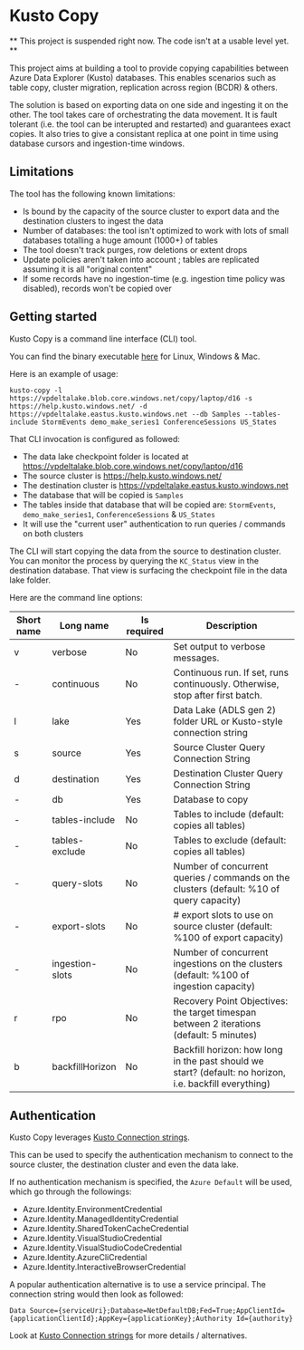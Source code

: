 #   Kusto Copy

** This project is suspended right now.  The code isn't at a usable level yet. **

This project aims at building a tool to provide copying capabilities between Azure Data Explorer (Kusto) databases.  This enables scenarios such as table copy, cluster migration, replication across region (BCDR) & others.

The solution is based on exporting data on one side and ingesting it on the other.  The tool takes care of orchestrating the data movement.  It is fault tolerant (i.e. the tool can be interupted and restarted) and guarantees exact copies.  It also tries to give a consistant replica at one point in time using database cursors and ingestion-time windows.

## Limitations

The tool has the following known limitations:

*   Is bound by the capacity of the source cluster to export data and the destination clusters to ingest the data
*   Number of databases:  the tool isn't optimized to work with lots of small databases totalling a huge amount (1000+) of tables
*   The tool doesn't track purges, row deletions or extent drops
*   Update policies aren't taken into account ; tables are replicated assuming it is all "original content"
*   If some records have no ingestion-time (e.g. ingestion time policy was disabled), records won't be copied over

## Getting started

Kusto Copy is a command line interface (CLI) tool.

You can find the binary executable [here](https://github.com/Azure/kusto-copy/releases) for Linux, Windows & Mac.

Here is an example of usage:

```
kusto-copy -l https://vpdeltalake.blob.core.windows.net/copy/laptop/d16 -s https://help.kusto.windows.net/ -d https://vpdeltalake.eastus.kusto.windows.net --db Samples --tables-include StormEvents demo_make_series1 ConferenceSessions US_States
```

That CLI invocation is configured as followed:

* The data lake checkpoint folder is located at https://vpdeltalake.blob.core.windows.net/copy/laptop/d16
* The source cluster is https://help.kusto.windows.net/
* The destination cluster is https://vpdeltalake.eastus.kusto.windows.net
* The database that will be copied is `Samples`
* The tables inside that database that will be copied are:  `StormEvents`, `demo_make_series1`, `ConferenceSessions` & `US_States`
* It will use the "current user" authentication to run queries / commands on both clusters

The CLI will start copying the data from the source to destination cluster.  You can monitor the process by querying the `KC_Status` view in the destination database.  That view is surfacing the checkpoint file in the data lake folder.

Here are the command line options:

Short name|Long name|Is required|Description
-|-|-|-
v|verbose|No|Set output to verbose messages.
-|continuous|No|Continuous run.  If set, runs continuously. Otherwise, stop after first batch.
l|lake|Yes|Data Lake (ADLS gen 2) folder URL or Kusto-style connection string
s|source|Yes|Source Cluster Query Connection String
d|destination|Yes|Destination Cluster Query Connection String
-|db|Yes|Database to copy
-|tables-include|No|Tables to include (default:  copies all tables)
-|tables-exclude|No|Tables to exclude (default:  copies all tables)
-|query-slots|No|Number of concurrent queries / commands on the clusters (default:  %10 of query capacity)
-|export-slots|No|# export slots to use on source cluster (default:  %100 of export capacity)
-|ingestion-slots|No|Number of concurrent ingestions on the clusters (default:  %100 of ingestion capacity)
r|rpo|No|Recovery Point Objectives:  the target timespan between 2 iterations (default:  5 minutes)
b|backfillHorizon|No|Backfill horizon:  how long in the past should we start? (default:  no horizon, i.e. backfill everything)

## Authentication

Kusto Copy leverages [Kusto Connection strings](https://learn.microsoft.com/en-us/azure/data-explorer/kusto/api/connection-strings/kusto).

This can be used to specify the authentication mechanism to connect to the source cluster, the destination cluster and even the data lake.

If no authentication mechanism is specified, the `Azure Default` will be used, which go through the followings:

* Azure.Identity.EnvironmentCredential
* Azure.Identity.ManagedIdentityCredential
* Azure.Identity.SharedTokenCacheCredential
* Azure.Identity.VisualStudioCredential
* Azure.Identity.VisualStudioCodeCredential
* Azure.Identity.AzureCliCredential
* Azure.Identity.InteractiveBrowserCredential

A popular authentication alternative is to use a service principal.  The connection string would then look as followed:

```
Data Source={serviceUri};Database=NetDefaultDB;Fed=True;AppClientId={applicationClientId};AppKey={applicationKey};Authority Id={authority}
```

Look at [Kusto Connection strings](https://learn.microsoft.com/en-us/azure/data-explorer/kusto/api/connection-strings/kusto) for more details / alternatives.
